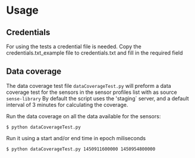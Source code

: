 # Usage
## Credentials
For using the tests a credential file is needed. Copy the credentials.txt_example file to credentials.txt and fill in the required field

## Data coverage
The data coverage test file `dataCoverageTest.py` will preform a data coverage test for the sensors in the sensor profiles list with as source `sense-library` 
By default the script uses the 'staging` server, and a default interval of 3 minutes for calculating the coverage.

Run the data coverage on all the data available for the sensors: 
```
$ python dataCoverageTest.py
```  
Run it using a start and/or end time in epoch miliseconds
```
$ python dataCoverageTest.py 1450911600000 1450954800000
```




